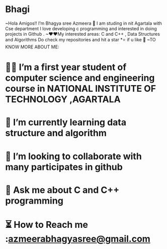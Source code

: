 # Bhagi 
~Hola Amigos!! I’m Bhagya sree Azmeera  👋 
I am studing in nit Agartala with Cse department I love developing c programming and interested in doing projects  in Github .
~❤❤My interested areas: 
C and C++ , Data Structures and Algorithms
Do check my repositories and hit a star *⭐ if u like 🤗
~TO KNOW MORE ABOUT ME: 
# 👩‍🎓    I’m a first year student of computer science and engineering course in NATIONAL INSTITUTE OF TECHNOLOGY ,AGARTALA 
#  📖   I’m  currently learning data structure and algorithm 
# 🤝   I’m looking to collaborate with many participates in github 
# 📢  Ask me about C and C++ programming 	
# ⏳ How to Reach me  :azmeerabhagyasree@gmail.com
